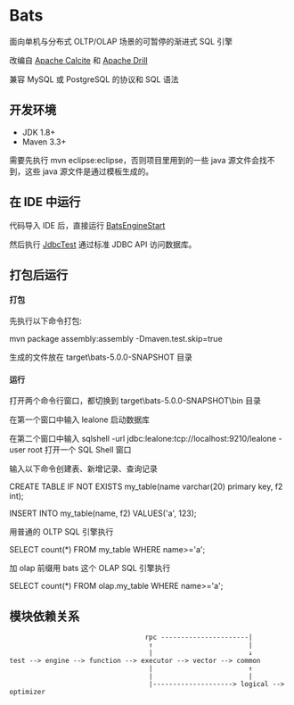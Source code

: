 # Bats

面向单机与分布式 OLTP/OLAP 场景的可暂停的渐进式 SQL 引擎

改编自 [Apache Calcite](https://calcite.apache.org/) 和 [Apache Drill](http://drill.apache.org/)

兼容 MySQL 或 PostgreSQL 的协议和 SQL 语法


## 开发环境

* JDK 1.8+
* Maven 3.3+


需要先执行 mvn eclipse:eclipse，否则项目里用到的一些 java 源文件会找不到，这些 java 源文件是通过模板生成的。



## 在 IDE 中运行

代码导入 IDE 后，直接运行 [BatsEngineStart](https://github.com/lealone/Bats/blob/master/bats-test/src/test/java/org/lealone/bats/test/start/BatsEngineStart.java) 

然后执行 [JdbcTest](https://github.com/lealone/Bats/blob/master/bats-test/src/test/java/org/lealone/bats/test/jdbc/JdbcTest.java) 通过标准 JDBC API 访问数据库。



## 打包后运行

#### 打包

先执行以下命令打包:

mvn package assembly:assembly -Dmaven.test.skip=true

生成的文件放在 target\bats-5.0.0-SNAPSHOT 目录


#### 运行

打开两个命令行窗口，都切换到 target\bats-5.0.0-SNAPSHOT\bin 目录

在第一个窗口中输入 lealone 启动数据库

在第二个窗口中输入 sqlshell -url jdbc:lealone:tcp://localhost:9210/lealone -user root 打开一个 SQL Shell 窗口

输入以下命令创建表、新增记录、查询记录

CREATE TABLE IF NOT EXISTS my_table(name varchar(20) primary key, f2 int);

INSERT INTO my_table(name, f2) VALUES('a', 123);

用普通的 OLTP SQL 引擎执行

SELECT count(*) FROM my_table WHERE name>='a';

加 olap 前缀用 bats 这个 OLAP SQL 引擎执行

SELECT count(*) FROM olap.my_table WHERE name>='a';





## 模块依赖关系

```
                                  rpc ----------------------|
                                   ↑                        |
                                   |                        ↓
test --> engine --> function --> executor --> vector --> common
                                   |                        ↑
                                   |                        |
                                   |--------------------> logical --> optimizer
```